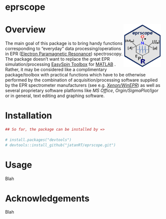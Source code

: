 eprscope
================

# Overview <img src="man/figures/logo_new.png" align="right" height="139"/>

The main goal of this package is to bring handy functions corresponding
to “everyday” data processing/operations in EPR ([Electron Paramagnetic
Resonance](https://chem.libretexts.org/Bookshelves/Physical_and_Theoretical_Chemistry_Textbook_Maps/Electron_Paramagnetic_Resonance_(Jenschke)))
spectroscopy. The package doesn’t want to replace the great EPR
simulation/processing [EasySpin Toolbox](https://www.easyspin.org/) for
[MATLAB](https://www.mathworks.com/products/matlab.html) . Rather, it
may be considered like a complimentary package/toolbox with practical
functions which have to be otherwise performed by the combination of
acquisition/processing software supplied by the EPR spectrometer
manufacturers (see
e.g. [*Xenon/WinEPR*](https://www.bruker.com/en/products-and-solutions/mr/epr-instruments/epr-software.html))
as well as several proprietary software platforms like *MS Office*,
*Orgin/SigmaPlot/Igor* or in general, text editing and graphing
software.

# Installation

``` r
## So far, the package can be installed by =>

# install.packages("devtools")
# devtools::install_github("jatanRT/eprscope.git")
```

# Usage

Blah

# Acknowledgements

Blah
